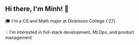 ## Hi there, I'm Minh! 👋

🎓 I'm a CS and Math major at Dickinson College ('27)

💡 I'm interested in full-stack development, MLOps, and product management
